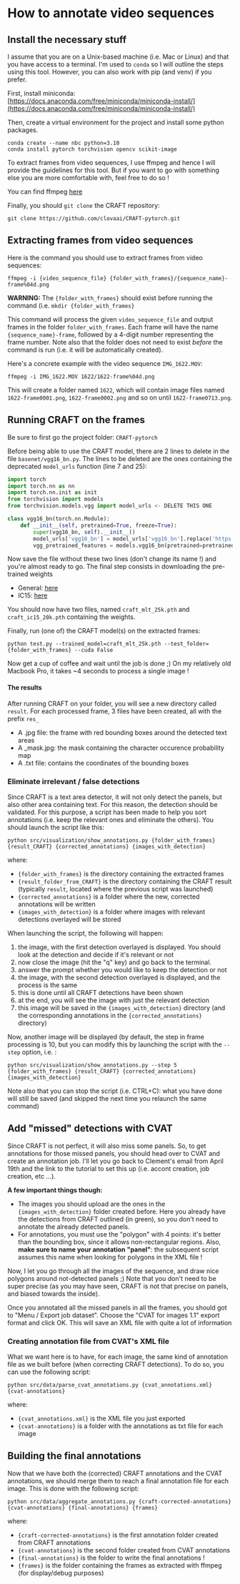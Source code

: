 # How to annotate video sequences

## Install the necessary stuff

I assume that you are on a Unix-based machine (i.e. Mac or Linux) and that you have access to a terminal. I'm used to `conda` so I will outline the steps using this tool. However, you can also work with pip (and venv) if you prefer.

First, install miniconda:
[https://docs.anaconda.com/free/miniconda/miniconda-install/](https://docs.anaconda.com/free/miniconda/miniconda-install/)

Then, create a virtual environment for the project and install some python packages.

```shell
conda create --name nbc python=3.10
conda install pytorch torchvision opencv scikit-image
```

To extract frames from video sequences, I use ffmpeg and hence I will provide the guidelines for this tool. But if you want to go with something else you are more comfortable with, feel free to do so !

You can find ffmpeg [here](https://www.ffmpeg.org/download.html)

Finally, you should `git clone` the CRAFT repository:

```shell
git clone https://github.com/clovaai/CRAFT-pytorch.git
```

## Extracting frames from video sequences

Here is the command you should use to extract frames from video sequences:

```shell
ffmpeg -i {video_sequence_file} {folder_with_frames}/{sequence_name}-frame%04d.png
```
**WARNING:** The `{folder_with_frames}` should exist before running the command (i.e. `mkdir {folder_with_frames}`

This command will process the given `video_sequence_file` and output frames in the folder `folder_with_frames`. Each frame will have the name `{sequence_name}-frame`, followed by a 4-digit number representing the frame number. Note also that the folder does not need to exist *before* the command is run (i.e. it will be automatically created).

Here's a concrete example with the video sequence `IMG_1622.MOV`:

```shell
ffmpeg -i IMG_1622.MOV 1622/1622-frame%04d.png
```

This will create a folder named `1622`, which will contain image files named `1622-frame0001.png`, `1622-frame0002.png` and so on until `1622-frame0713.png`.


## Running CRAFT on the frames

Be sure to first go the project folder: `CRAFT-pytorch`

Before being able to use the CRAFT model, there are 2 lines to delete in the file `basenet/vgg16_bn.py`. The lines to be deleted are the ones containing the deprecated `model_urls` function (line 7 and 25):

```python
import torch
import torch.nn as nn
import torch.nn.init as init
from torchvision import models
from torchvision.models.vgg import model_urls <- DELETE THIS ONE
```

```python 
class vgg16_bn(torch.nn.Module):
    def __init__(self, pretrained=True, freeze=True):
        super(vgg16_bn, self).__init__()
        model_urls['vgg16_bn'] = model_urls['vgg16_bn'].replace('https://', 'http://') <- DELETE THIS ONE
        vgg_pretrained_features = models.vgg16_bn(pretrained=pretrained).features
```
  
Now save the file without these two lines (don't change its name !) and you're almost ready to go. The final step consists in downloading the pre-trained weights

* General: [here](https://drive.google.com/open?id=1Jk4eGD7crsqCCg9C9VjCLkMN3ze8kutZ)
* IC15: [here](https://drive.google.com/open?id=1i2R7UIUqmkUtF0jv_3MXTqmQ_9wuAnLf)

You should now have two files, named `craft_mlt_25k.pth` and `craft_ic15_20k.pth` containing the weights.

Finally, run (one of) the CRAFT model(s) on the extracted frames:

```shell
python test.py --trained_model=craft_mlt_25k.pth --test_folder={folder_with_frames} --cuda False
```

Now get a cup of coffee and wait until the job is done ;) On my relatively old Macbook Pro, it takes ~4 seconds to process a single image !

#### The results

After running CRAFT on your folder, you will see a new directory called `result`. For each processed frame, 3 files have been created, all with the prefix `res_`

* A .jpg file: the frame with red bounding boxes around the detected text areas
* A _mask.jpg: the mask containing the character occurence probability map
* A .txt file: contains the coordinates of the bounding boxes

### Eliminate irrelevant / false detections

Since CRAFT is a text area detector, it will not only detect the panels, but also other area containing text. For this reason,
the detection should be validated. For this purpose, a script has been made to help you sort annotations (i.e. keep the relevant ones
and eliminate the others). You should launch the script like this:

```shell
python src/visualization/show_annotations.py {folder_with_frames} {result_CRAFT} {corrected_annotations} {images_with_detection}
```

where:

* `{folder_with_frames}` is the directory containing the extracted frames
* `{result_folder_from_CRAFT}` is the directory containing the CRAFT result (typically `result`, located where the previous script was launched)
* `{corrected_annotations}` is a folder where the new, corrected annotations will be written
* `{images_with_detection}` is a folder where images with relevant detections overlayed will be stored

When launching the script, the following will happen:

1. the image, with the first detection overlayed is displayed. You should look at the detection and decide if it's relevant or not
2. now close the image (hit the "q" key) and go back to the terminal.
3. answer the prompt whether you would like to keep the detection or not
4. the image, with the second detection overlayed is displayed, and the process is the same
5. this is done until all CRAFT detections have been shown
6. at the end, you will see the image with just the relevant detection
7. this image will be saved in the `{images_with_detection}` directory (and the corresponding annotations in the `{corrected_annotations}` directory)

Now, another image will be displayed (by default, the step in frame processing is 10, but you can modify this by launching the script with the `--step` option, i.e. :

```shell
python src/visualization/show_annotations.py --step 5 {folder_with_frames} {result_CRAFT} {corrected_annotations} {images_with_detection}
```

Note also that you can stop the script (i.e. CTRL+C): what you have done will still be saved (and skipped the next time you relaunch the same command)


## Add "missed" detections with CVAT

Since CRAFT is not perfect, it will also miss some panels. So, to get annotations for those missed panels, you should head over to CVAT and create an annotation job. I'll let you go back to Clement's email from April 19th and the link to the tutorial to set this up (i.e. accont creation, job creation, etc ...).

**A few important things though:**

- The images you should upload are the ones in the `{images_with_detection}` folder created before. Here you already have the detections from CRAFT outlined (in green), so you don't need to annotate the already detected panels.
- For annotations, you must use the "polygon" with 4 points: it's better than the bounding box, since it allows non-rectangular regions. Also, **make sure to name your annotation "panel"**: the subsequent script assumes this name when looking for polygons in the XML file !

Now, I let you go through all the images of the sequence, and draw nice polygons around not-detected panels ;) Note that you don't need to be super precise (as you may have seen, CRAFT is not that precise on panels, and biased towards the inside).

Once you annotated all the missed panels in all the frames, you should got to "Menu / Export job dataset". Choose the "CVAT for images 1.1" export format and click OK. This will save an XML file with quite a lot of information

### Creating annotation file from CVAT's XML file

What we want here is to have, for each image, the same kind of annotation file as we built before (when correcting CRAFT detections). To do so, you can use the following script:

```shell
python src/data/parse_cvat_annotations.py {cvat_annotations.xml} {cvat-annotations}
```

where:

* `{cvat_annotations.xml}` is the XML file you just exported
* `{cvat-annotations}` is a folder with the annotations as txt file for each image


## Building the final annotations

Now that we have both the (corrected) CRAFT annotations and the CVAT annotations, we should merge them to reach a final annotation file for each image. This is done with the following script:

```shell
python src/data/aggregate_annotations.py {craft-corrected-annotations} {cvat-annotations} {final-annotations} {frames}
```

where:

* `{craft-corrected-annotations}` is the first annotation folder created from CRAFT annotations 
* `{cvat-annotations}` is the second folder created from CVAT annotations
* `{final-annotations}` is the folder to write the final annotations !
* `{frames}` is the folder containing the frames as extracted with ffmpeg (for display/debug purposes)









